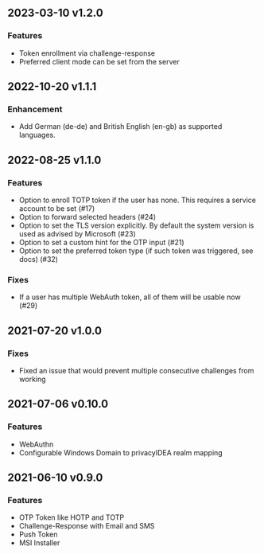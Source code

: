 ## 2023-03-10 v1.2.0

### Features
* Token enrollment via challenge-response
* Preferred client mode can be set from the server


## 2022-10-20 v1.1.1

### Enhancement
* Add German (de-de) and British English (en-gb) as supported languages.


## 2022-08-25 v1.1.0

### Features
* Option to enroll TOTP token if the user has none. This requires a service account to be set (#17)
* Option to forward selected headers (#24)
* Option to set the TLS version explicitly. By default the system version is used as advised by Microsoft (#23)
* Option to set a custom hint for the OTP input (#21)
* Option to set the preferred token type (if such token was triggered, see docs) (#32)

### Fixes
* If a user has multiple WebAuth token, all of them will be usable now (#29)


## 2021-07-20 v1.0.0

### Fixes
* Fixed an issue that would prevent multiple consecutive challenges from working


## 2021-07-06 v0.10.0

### Features
* WebAuthn
* Configurable Windows Domain to privacyIDEA realm mapping


## 2021-06-10 v0.9.0

### Features
* OTP Token like HOTP and TOTP
* Challenge-Response with Email and SMS
* Push Token
* MSI Installer
